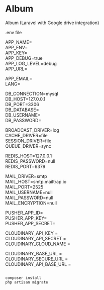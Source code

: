 # Album
Album (Laravel with Google drive integration)

.env file

APP_NAME=  
APP_ENV=  
APP_KEY=  
APP_DEBUG=true  
APP_LOG_LEVEL=debug  
APP_URL=

APP_EMAIL=  
LANG=

DB_CONNECTION=mysql  
DB_HOST=127.0.0.1  
DB_PORT=3306  
DB_DATABASE=  
DB_USERNAME=  
DB_PASSWORD=  

BROADCAST_DRIVER=log  
CACHE_DRIVER=file  
SESSION_DRIVER=file  
QUEUE_DRIVER=sync  

REDIS_HOST=127.0.0.1  
REDIS_PASSWORD=null  
REDIS_PORT=6379  

MAIL_DRIVER=smtp  
MAIL_HOST=smtp.mailtrap.io  
MAIL_PORT=2525  
MAIL_USERNAME=null  
MAIL_PASSWORD=null  
MAIL_ENCRYPTION=null  

PUSHER_APP_ID=  
PUSHER_APP_KEY=  
PUSHER_APP_SECRET=  

CLOUDINARY_API_KEY =  
CLOUDINARY_API_SECRET =  
CLOUDINARY_CLOUD_NAME =   

CLOUDINARY_BASE_URL =   
CLOUDINARY_SECURE_URL =   
CLOUDINARY_API_BASE_URL =   

```shell

composer install
php artisan migrate

```
